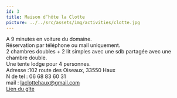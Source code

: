```yaml
---
id: 3
title: Maison d’hôte la Clotte
picture: ../../src/assets/img/activities/clotte.jpg
---
```

A 9 minutes en voiture du domaine.  
Réservation par téléphone ou mail uniquement.  
2 chambres doubles + 2 lit simples avec une sdb partagée avec une chambre double.  
Une tente lodge pour 4 personnes.  
Adresse :102 route des Oiseaux, 33550 Haux  
N de tel : 06 68 83 60 31  
mail : laclottehaux@gmail.com  
[Lien du gîte](https://www.airbnb.fr/rooms/5401866?source_impression_id=p3_1604786293_FcQN0mvr6SIRSOPW)
